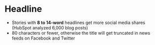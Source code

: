# Headline
- Stories with **8 to 14-word** headlines get more social media shares (HubSpot analyzed 6,000 blog posts)
- 80 characters or fewer, otherwise the title will get truncated in news feeds on Facebook and Twitter

